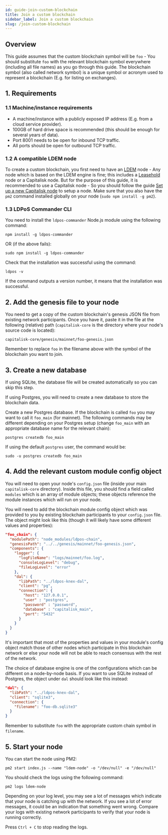 ```yaml
---
id: guide-join-custom-blockchain
title: Join a custom blockchain
sidebar_label: Join a custom blockchain
slug: /join-custom-blockchain
---
```


## Overview

This guide assumes that the custom blockchain symbol will be `foo` - You should substitute `foo` with the relevant blockchain symbol everywhere (including all file names) as you go through this guide. The blockchain symbol (also called network symbol) is a unique symbol or acronym used to represent a blockchain (E.g. for listing on exchanges).

## 1. Requirements

### 1.1 Machine/instance requirements

- A machine/instance with a publicly exposed IP address (E.g. from a cloud service provider).
- 100GB of hard drive space is recommended (this should be enough for several years of data).
- Port 8001 needs to be open for inbound TCP traffic.
- All ports should be open for outbound TCP traffic.

### 1.2 A compatible LDEM node

To create a custom blockchain, you first need to have an [LDEM](https://github.com/Capitalisk/ldem) node - Any node which is based on the LDEM engine is fine; this includes a [Leasehold](https://www.leasehold.io/) node or a Capitalisk node. But for the purpose of this guide, it is recommended to use a Capitalisk node - So you should follow the guide [Set up a new Capitalisk node](/docs/) to setup a node. Make sure that you also have the `pm2` command installed globally on your node (`sudo npm install -g pm2`).

### 1.3 LDPoS Commander CLI

You need to install the `ldpos-commander` Node.js module using the following command:

```shell script
npm install -g ldpos-commander
```

OR (if the above fails):

```shell script
sudo npm install -g ldpos-commander
```

Check that the installation was successful using the command:

```shell script
ldpos -v
```

If the command outputs a version number, it means that the installation was successful.

## 2. Add the genesis file to your node

You need to get a copy of the custom blockchain's genesis JSON file from existing network participants.
Once you have it, paste it in the file at the following (relative) path (`capitalisk-core` is the directory where your node's source code is located):

```
capitalisk-core/genesis/mainnet/foo-genesis.json
```

Remember to replace `foo` in the filename above with the symbol of the blockchain you want to join.

## 3. Create a new database

If using SQLite, the database file will be created automatically so you can skip this step.

If using Postgres, you will need to create a new database to store the blockchain data.

Create a new Postgres database. If the blockchain is called `foo` you may want to call it `foo_main` (for mainnet).
The following commands may be different depending on your Postgres setup (change `foo_main` with an appropriate database name for the relevant chain):

```shell script
postgres createdb foo_main
```

If using the default `postgres` user, the command would be:

```shell script
sudo -u postgres createdb foo_main
```

## 4. Add the relevant custom module config object

You will need to open your node's `config.json` file (inside your main `capitalisk-core` directory).
Inside this file, you should find a field called `modules` which is an array of module objects; these objects reference the module instances which will run on your node.

You will need to add the blockchain module config object which was provided to you by existing blockchain participants to your `config.json` file.
The object might look like this (though it will likely have some different values and properties):

```json
"foo_chain": {
  "modulePath": "node_modules/ldpos-chain",
  "genesisPath": "../../genesis/mainnet/foo-genesis.json",
  "components": {
    "logger": {
      "logFileName": "logs/mainnet/foo.log",
      "consoleLogLevel": "debug",
      "fileLogLevel": "error"
    },
    "dal": {
      "libPath": "../ldpos-knex-dal",
      "client": "pg",
      "connection": {
        "host": "127.0.0.1",
        "user" : "postgres",
        "password" : "password",
        "database" : "capitalisk_main",
        "port": "5432"
      }
    }
  }
}
```

It's important that most of the properties and values in your module's config object match those of other nodes which participate in this blockchain network or else your node will not be able to reach consensus with the rest of the network.

The choice of database engine is one of the configurations which can be different on a node-by-node basis.
If you want to use SQLite instead of Postgres, the object under `dal` should look like this instead:

```json
"dal": {
  "libPath": "../ldpos-knex-dal",
  "client": "sqlite3",
  "connection": {
    "filename": "foo-db.sqlite3"
  }
}
```

Remember to substitute `foo` with the appropriate custom chain symbol in `filename`.

## 5. Start your node

You can start the node using PM2:

```shell script
pm2 start index.js --name "ldem-node" -o "/dev/null" -e "/dev/null"
```

You should check the logs using the following command:

```shell script
pm2 logs ldem-node
```

Depending on your log level, you may see a lot of messages which indicate that your node is catching up with the network.
If you see a lot of error messages, it could be an indication that something went wrong.
Compare your logs with existing network participants to verify that your node is running correctly.

Press `Ctrl + C` to stop reading the logs.
